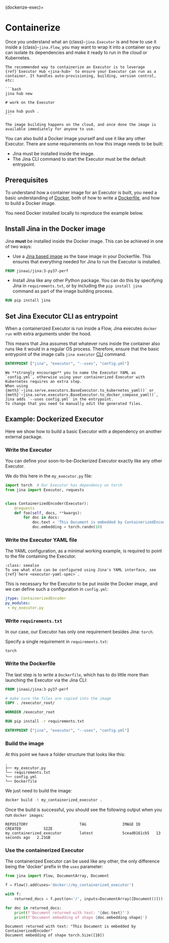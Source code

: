 (dockerize-exec)=
# Containerize

Once you understand what an {class}`~jina.Executor` is and how to use it inside a {class}`~jina.Flow`, you may want to wrap it into a container so you can isolate its dependencies and make it ready to run in the cloud or Kubernetes.

````{tip}
The recommended way to containerize an Executor is to leverage {ref}`Executor Hub <jina-hub>` to ensure your Executor can run as a container. It handles auto-provisioning, building, version control, etc:

```bash
jina hub new

# work on the Executor

jina hub push .
```

The image building happens on the cloud, and once done the image is available immediately for anyone to use.
````



You can also build a Docker image yourself and use it like any other Executor. There are some requirements
on how this image needs to be built:

- Jina must be installed inside the image.
- The Jina CLI command to start the Executor must be the default entrypoint.

## Prerequisites

To understand how a container image for an Executor is built, you need a basic understanding of [Docker](https://docs.docker.com/), both of how to write 
a [Dockerfile](https://docs.docker.com/engine/reference/builder/), and how to build a Docker image.

You need Docker installed locally to reproduce the example below.


## Install Jina in the Docker image

Jina **must** be installed inside the Docker image. This can be achieved in one of two ways:

- Use a [Jina based image](https://hub.docker.com/r/jinaai/jina) as the base image in your Dockerfile.
This ensures that everything needed for Jina to run the Executor is installed.

```dockerfile
FROM jinaai/jina:3-py37-perf
```

- Install Jina like any other Python package. You can do this by specifying Jina in `requirements.txt`, 
or by including the `pip install jina` command as part of the image building process.  

```dockerfile
RUN pip install jina
```

## Set Jina Executor CLI as entrypoint

When a containerized Executor is run inside a Flow,
Jina executes `docker run` with extra arguments under the hood.

This means that Jina assumes that whatever runs inside the container also runs like it would in a regular OS process. Therefore, ensure that
the basic entrypoint of the image calls `jina executor` [CLI](../../api/jina_cli.rst) command.

```dockerfile
ENTRYPOINT ["jina", "executor", "--uses", "config.yml"]
```

```{note}
We **strongly encourage** you to name the Executor YAML as `config.yml`, otherwise using your containerized Executor with Kubernetes requires an extra step. 
When using {meth}`~jina.serve.executors.BaseExecutor.to_kubernetes_yaml()` or {meth}`~jina.serve.executors.BaseExecutor.to_docker_compose_yaml()`, Jina adds `--uses config.yml` in the entrypoint. 
To change that you need to manually edit the generated files.
```

## Example: Dockerized Executor

Here we show how to build a basic Executor with a dependency on another external package.


### Write the Executor

You can define your soon-to-be-Dockerized Executor exactly like any other Executor.

We do this here in the `my_executor.py` file:

```python
import torch  # Our Executor has dependency on torch
from jina import Executor, requests


class ContainerizedEncoder(Executor):
    @requests
    def foo(self, docs, **kwargs):
        for doc in docs:
            doc.text = 'This Document is embedded by ContainerizedEncoder'
            doc.embedding = torch.randn(10)
```

### Write the Executor YAML file

The YAML configuration, as a minimal working example, is required to point to the file containing the Executor.


```{admonition} More YAML options
:class: seealso
To see what else can be configured using Jina's YAML interface, see {ref}`here <executor-yaml-spec>`.
```

This is necessary for the Executor to be put inside the Docker image,
and we can define such a configuration in `config.yml`:

```yaml
jtype: ContainerizedEncoder
py_modules:
 - my_executor.py
```

### Write `requirements.txt`

In our case, our Executor has only one requirement besides Jina: `torch`.

Specify a single requirement in `requirements.txt`:

```text
torch
```

### Write the Dockerfile

The last step is to write a `Dockerfile`, which has to do little more than launching the Executor via the Jina CLI:

```dockerfile
FROM jinaai/jina:3-py37-perf

# make sure the files are copied into the image
COPY . /executor_root/

WORKDIR /executor_root

RUN pip install -r requirements.txt

ENTRYPOINT ["jina", "executor", "--uses", "config.yml"]
```

### Build the image

At this point we have a folder structure that looks like this:

```
.
├── my_executor.py
└── requirements.txt
└── config.yml
└── Dockerfile
```

We just need to build the image:

```bash
docker build -t my_containerized_executor .
```

Once the build is successful, you should see the following output when you run `docker images`:

```shell
REPOSITORY                       TAG                IMAGE ID       CREATED          SIZE
my_containerized_executor        latest             5cead0161cb5   13 seconds ago   2.21GB
```

### Use the containerized Executor

The containerized Executor can be used like any other, the only difference being the 'docker' prefix in the `uses`
 parameter:
```python
from jina import Flow, DocumentArray, Document

f = Flow().add(uses='docker://my_containerized_executor')

with f:
    returned_docs = f.post(on='/', inputs=DocumentArray([Document()]))

for doc in returned_docs:
    print(f'Document returned with text: "{doc.text}"')
    print(f'Document embedding of shape {doc.embedding.shape}')
```

```shell
Document returned with text: "This Document is embedded by ContainerizedEncoder"
Document embedding of shape torch.Size([10])
```
